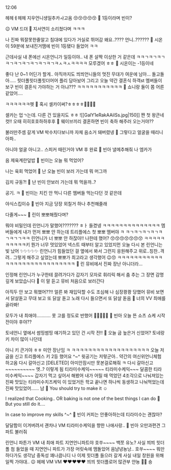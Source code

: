 12:06

헤헤ㅔ헤헤
지우언니생일추카ㅘ고옴
😚😚😚😚😚
🫧 1등이라며 빈이?

😉
VM
드뎌
🫧 지서연이 소리쳤다며 ㅋㅋㅋ

나 진짜
뭐잘못한줄알고
침대에 있다가
거실로 뛰어감
왜요..???? 언니..??????
🫧 시온이 59분에 보내진거땜에 빈이 1등됐다 들었어 ㅋㅋ

근데사실
내 폰에선 시온언니가 일등이야..
내 폰 살짝 이상한 거 같은데
ㅋㅋㄱㅋㄱㅋㄱㅋㄱㅋㄱㅋㄱㅋㄱㅋㄱㅋㄱㅋㅅㅋㅅㅋㅋㅋㅋ
모루겠어 ㅎㅎ
🫧 시온이는 -1등이네

좋다
난 0~1 어딘가 할게..
아직까지도
븨븨언니들의 멋진 무대가
여운에 남아…
돌고돌아…..
힛더폴힛더폴힛더어어
플리 담아놨어
그리고 오늘 약간
결혼식 하객st
멤버들이 보구
빈이 결혼식 가야하는 거 아냐???
ㅋㅋㅋㅋㅋㅋㅋㅋㅋㅋㅋ
🫧 쇼니랑 둘이 쫌 어른같았어.... 

ㅋㅋㅋㅋㅋㅋ헷
🫧 혹시 셀카이써?ㅎㅎㅎㅎ🥹🤍🥰😍

셀카는 업ㄱ는데.
다른 건 있을지도
ㅎㅎ
![[GalY1eRakAAilSs.jpg|150]]
쨘
첫
왕큰네컷!!
오때
히히호호하하후후
🫧 웨이브끼리 결혼하면 빈이 축하 해주러 오는거야??

불러만주셈 갈게
VM
박수치다보니까
자체 음소거 돼버렸넹
🫧 그렇다고 얼굴을 때리니 아파..

아니야 얼굴 아니고..
스피커 때린거야
VM
후
완료
🫧 빈아 낼메추해줘 나 엠카가

음
제육계란덮밥
🫧 빈이는 오늘 뭐 먹었어?

나는 육회 먹었어
🫧 난 오늘 빈이 보러 가는데 뭐 머그까

김치 규동?!
🫧 난 빈이 안보러 가는데 뭐 먹을까..?

공기.
ㅋ
🫧 빈이는 치킨 안 먹니 다른 멤버들 먹는다던 것 같은데

야식스킵이슈
🫧 빈아 지금 당장 외칠거 하나 추천해줄래

다줄게~~~
🫧 린이 뽀뽀해줬다며?

뭐야
비밀인데
린언니가
말했어???????
ㅎㅏ
들켰넹
ㅋㅋㅋㅋㅋㅋㅋㅋㅋㅋㅋㅋㅋㅋ
멤버들에게 내가 먼저 뽀뽀 안 하는데
트리플에스 첫 뽀뽀 멤버야
ㅋ
ㅋㄱㅋㄱㅋㄱㅋㄱㅋㄱㅋㄱㄱㅋㅋ
린언니가
너 뽀뽀 안 하잖아!!
나한테 했어?
😚😚😚😚😚😚😚
ㅋㅋㅋㅋㅋㅋㅋㅋㅋㅋ키
뭔가
너무 멋있었어
넥스트 때부터 알고 있었지먼
오늘 다시 본 린언니는
빛 났어
✨✨✨✨✨
린언니가 힘들었던 걸 옆에서 봐서 그런지
응원해주고 위로..칭찬..격려.. 그렇게 해주고 싶었는데
뽀뽀가 최고라고 생각했어 😉😚
ㅋㅋㅋㅋㅋㅋㅋㅋㅋㅋㅋㅋㅋㅋㅋㅋㅋㅋㅋㅋㅋㅋㅋㅋㅋㅋㅋㅋ
🫧 린 뮤비에서 진짜 장난 아니더라...

인정해
린언니가 누구한테 끌려가다가
갑자기 모자로 휘리릭 해서 춤 추는 그 장면
감명 깊게 보았습니다
🫧 이 말 듣고 뮤비 처음으로 보러간다

아직두 안 보고 뭐했어??!! 얼른 봐
재입덕할 수도
조심해
나 심장쾅쾅 당했어
뮤비 보면서
닭살돋고
무대 보고
또 닭살 돋고
노래 다시 들으면서
또 닭살 돋음
🫧 너의 VV 최애를 골라봐!

모두가 내 최애야………..
못 고를 정도로 반했어
🥺🫢🫢🫢🫢
🫧 빈아 오늘 뜬 쇼츠 쇼케 시작 전이야 후야??

토네언니 옆에서 썸띵썸띵 얘기하고 있던 건
시작 전!!
🫧 오늘 굽 높은거 신었어? 토네랑 키 차이 많이 나던데

아니 키 큰거야
ㅎㅎ
미안 장난임
ㅋ
ㅋㅋㅋㅋㅋㅋㅋㅋㅋㅋㅋㅋㅋㅋㅋㅋㅋㅋㅋ
오늘 저 굽을 신고
트리플에스 키 2등 했어요
^~^
윗공기는 저렇군아..
약간의
여신위언니체험
하고옴
다시 갈아신고
[DELETED]
아미안잠시만
못본걸로해줘
ㅋ
다시 갈아신고~~~~~~~~~~
엣..?
이렇게 됨
티라미수케익~~~~~
티라미수케익~~~
달콤한
티라미수케익~~~~
갑자기 먹고 싶어서 해봤어
내가 어릴 때 먹었던
4조각으로 나눠져있는
진짜 맛있는
티라미수치즈케익
이 있었거든
학교 끝나면 하나씩
동생하고 나눠먹었는데
진짜 맛있었어……
냠
🫧 You should try to make it ☺️

I realized that
Cooking.. OR baking is not one of the best things I can do
🫧 But you still do it....

In case to improve my skills ^~^
🫧 빈이 커피는 안좋아하는데 티라미수는 괜찮아?

달달함이 이겨버려서 괜차나
VM
티라미수케익을 향한
나애사랑..
🫧 빈아 오만과편견 그 파트 불러줘

린언니 파튼가
VM
내 최애 파트
지연언니파트야
호쑤~~~~
백쪼
유노?
사실 븨븨 힛더폴 첨 들었을 때
지연언니 파트가
가장 머릿속에
맴돌았어
음냠녕뇽낭.. 호쑤~~~~
뭐만 하다가도
생각남
중독성
꽤나큽니디
나 이제 힛더폴 들으러 갈게
사실 내일 창원을 위해
일찍 가야대..
😉
헤헤
VM
VM
❤️❤️❤️❤️❤️
븨븨 힛더플로어 많관부
얀뇽
🫶🏻
숑

